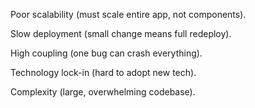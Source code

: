 Poor scalability (must scale entire app, not components).

Slow deployment (small change means full redeploy).

High coupling (one bug can crash everything).

Technology lock-in (hard to adopt new tech).

Complexity (large, overwhelming codebase).
